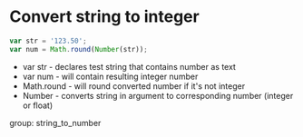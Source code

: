 # Convert string to integer

```javascript
var str = '123.50';
var num = Math.round(Number(str));
```

- var str - declares test string that contains number as text
- var num - will contain resulting integer number
- Math.round - will round converted number if it's not integer
- Number - converts string in argument to corresponding number (integer or float)

group: string_to_number
